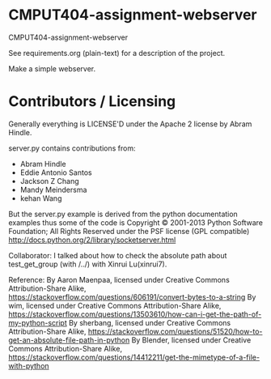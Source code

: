 CMPUT404-assignment-webserver
=============================

CMPUT404-assignment-webserver

See requirements.org (plain-text) for a description of the project.

Make a simple webserver.

Contributors / Licensing
========================

Generally everything is LICENSE'D under the Apache 2 license by Abram Hindle.

server.py contains contributions from:

* Abram Hindle
* Eddie Antonio Santos
* Jackson Z Chang
* Mandy Meindersma 
* kehan Wang

But the server.py example is derived from the python documentation
examples thus some of the code is Copyright © 2001-2013 Python
Software Foundation; All Rights Reserved under the PSF license (GPL
compatible) http://docs.python.org/2/library/socketserver.html


Collaborator: I talked about how to check the absolute path about test_get_group (with /../) with Xinrui Lu(xinrui7).

Reference:
	By Aaron Maenpaa, licensed under Creative Commons Attribution-Share Alike, https://stackoverflow.com/questions/606191/convert-bytes-to-a-string
	By wim, licensed under Creative Commons Attribution-Share Alike, https://stackoverflow.com/questions/13503610/how-can-i-get-the-path-of-my-python-script
	By sherbang, licensed under Creative Commons Attribution-Share Alike, https://stackoverflow.com/questions/51520/how-to-get-an-absolute-file-path-in-python
	By Blender, licensed under Creative Commons Attribution-Share Alike, https://stackoverflow.com/questions/14412211/get-the-mimetype-of-a-file-with-python
